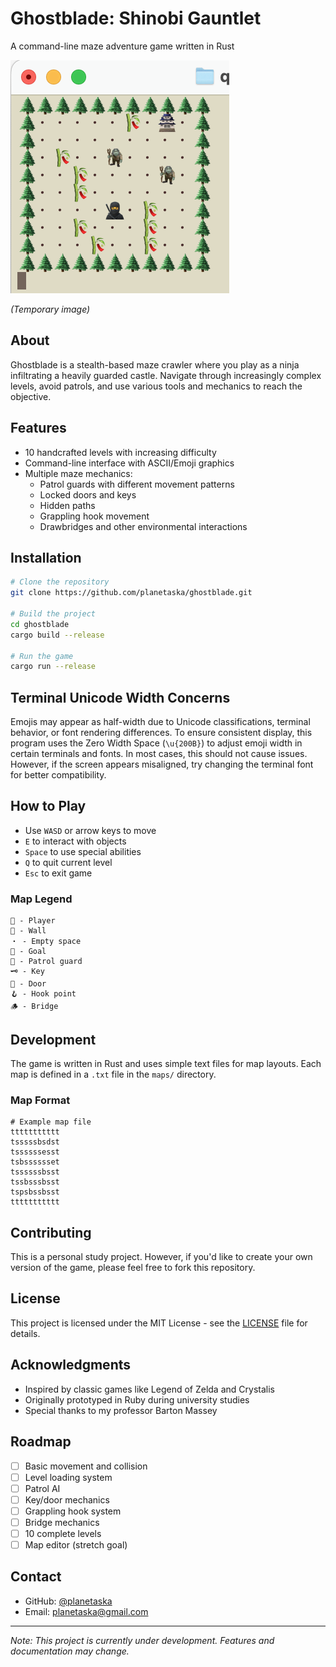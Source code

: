 # Ghostblade: Shinobi Gauntlet
A command-line maze adventure game written in Rust

![Game UI](screenshots/game-ui.png)

*(Temporary image)*

## About
Ghostblade is a stealth-based maze crawler where you play as a ninja infiltrating a heavily guarded castle. Navigate through increasingly complex levels, avoid patrols, and use various tools and mechanics to reach the objective.

## Features
- 10 handcrafted levels with increasing difficulty
- Command-line interface with ASCII/Emoji graphics
- Multiple maze mechanics:
    - Patrol guards with different movement patterns
    - Locked doors and keys
    - Hidden paths
    - Grappling hook movement
    - Drawbridges and other environmental interactions

## Installation
```bash
# Clone the repository
git clone https://github.com/planetaska/ghostblade.git

# Build the project
cd ghostblade
cargo build --release

# Run the game
cargo run --release
```

## Terminal Unicode Width Concerns
Emojis may appear as half-width due to Unicode classifications, terminal behavior, or font rendering differences.
To ensure consistent display, this program uses the Zero Width Space (`\u{200B}`) to adjust emoji width in certain terminals and fonts.
In most cases, this should not cause issues.
However, if the screen appears misaligned, try changing the terminal font for better compatibility.

## How to Play
- Use `WASD` or arrow keys to move
- `E` to interact with objects
- `Space` to use special abilities
- `Q` to quit current level
- `Esc` to exit game

### Map Legend
```
🥷 - Player
🌲 - Wall
・ - Empty space
🏯 - Goal
🧌 - Patrol guard
🗝️ - Key
🚪 - Door
🪝 - Hook point
🪵 - Bridge
```

## Development
The game is written in Rust and uses simple text files for map layouts. Each map is defined in a `.txt` file in the `maps/` directory.

### Map Format
```
# Example map file
ttttttttttt
tsssssbsdst
tssssssesst
tsbsssssset
tssssssbsst
tssbsssbsst
tspsbssbsst
ttttttttttt
```

## Contributing
This is a personal study project. However, if you'd like to create your own version of the game, please feel free to fork this repository.

## License
This project is licensed under the MIT License - see the [LICENSE](LICENSE) file for details.

## Acknowledgments
- Inspired by classic games like Legend of Zelda and Crystalis
- Originally prototyped in Ruby during university studies
- Special thanks to my professor Barton Massey

## Roadmap
- [ ] Basic movement and collision
- [ ] Level loading system
- [ ] Patrol AI
- [ ] Key/door mechanics
- [ ] Grappling hook system
- [ ] Bridge mechanics
- [ ] 10 complete levels
- [ ] Map editor (stretch goal)

## Contact
- GitHub: [@planetaska](https://github.com/planetaska)
- Email: planetaska@gmail.com

---
*Note: This project is currently under development. Features and documentation may change.*
